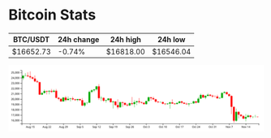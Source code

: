 # Bitcoin Stats

BTC/USDT|24h change|24h high|24h low|
|---|---|---|---|
|$16652.73|-0.74%|$16818.00|$16546.04|

<img src="./chart.svg">
